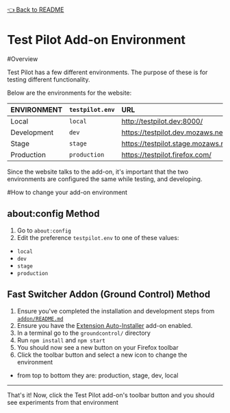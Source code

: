 [👈 Back to README](../../README.md)

Test Pilot Add-on Environment
===============================

#Overview

Test Pilot has a few different environments. The purpose of these is for testing different functionality.

Below are the environments for the website:

| ENVIRONMENT | `testpilot.env` | URL |
|:------------|:----------------|:----|
| Local       | `local`         | http://testpilot.dev:8000/
| Development | `dev`           | https://testpilot.dev.mozaws.net/
| Stage       | `stage`         | https://testpilot.stage.mozaws.net/
| Production  | `production`    | https://testpilot.firefox.com/

Since the website talks to the add-on, it's important that the two environments are configured the same while testing, and developing.

#How to change your add-on environment

## about:config Method

1. Go to `about:config`
2. Edit the preference `testpilot.env` to one of these values:
  - `local`
  - `dev`
  - `stage`
  - `production`

## Fast Switcher Addon (Ground Control) Method

1. Ensure you've completed the installation and development steps from [`addon/README.md`](../addon/README.md)
2. Ensure you have the [Extension Auto-Installer](https://addons.mozilla.org/en-US/firefox/addon/autoinstaller/) add-on enabled.
3. In a terminal go to the `groundcontrol/` directory
4. Run `npm install` and `npm start`
5. You should now see a new button on your Firefox toolbar
6. Click the toolbar button and select a new icon to change the environment
  - from top to bottom they are: production, stage, dev, local

---

That's it! Now, click the Test Pilot add-on's toolbar button and you should see experiments from that environment
